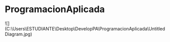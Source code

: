 # ProgramacionAplicada

![](C:\Users\ESTUDIANTE\Desktop\DevelopPA\ProgramacionAplicada\Untitled Diagram.jpg)

